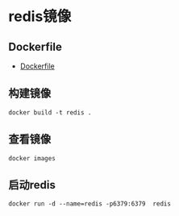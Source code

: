 # redis镜像

## Dockerfile
- [Dockerfile](Dockerfile)

## 构建镜像

`docker build -t redis .`

## 查看镜像

`docker images`

## 启动redis

`docker run -d --name=redis -p6379:6379  redis `
